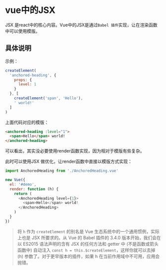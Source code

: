# vue中的JSX

JSX 是react中的核心内容。Vue中的JSX是通过`Babel 插件`实现，让在渲染函数中可以使用模版。

## 具体说明

示例：

```javascript
createElement(
  'anchored-heading', {
    props: {
      level: 1
    }
  }, [
    createElement('span', 'Hello'),
    ' world!'
  ]
)
```

上面代码对应的模版：

```html
<anchored-heading :level="1">
  <span>Hello</span> world!
</anchored-heading>
```

可以看出，其实没必要使用render函数实现，因为相对于模版有些复杂。

此时可以使用JSX 做优化，让render函数中直接以模版方式实现：

```javascript
import AnchoredHeading from './AnchoredHeading.vue'

new Vue({
  el: '#demo',
  render: function (h) {
    return (
      <AnchoredHeading level={1}>
        <span>Hello</span> world!
      </AnchoredHeading>
    )
  }
})
```

>将 `h` 作为 `createElement` 的别名是 Vue 生态系统中的一个通用惯例，实际上也是 JSX 所要求的。从 Vue 的 Babel 插件的 3.4.0 版本开始，我们会在以 ES2015 语法声明的含有 JSX 的任何方法和 getter 中 (不是函数或箭头函数中) 自动注入 `const h = this.$createElement`，这样你就可以去掉 (h) 参数了。对于更早版本的插件，如果 h 在当前作用域中不可用，应用会抛错。
